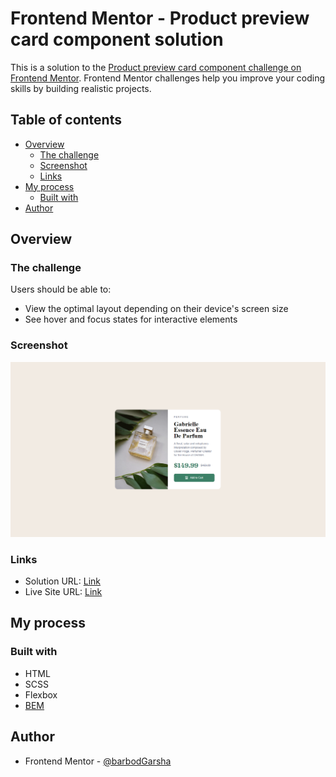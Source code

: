 # Frontend Mentor - Product preview card component solution

This is a solution to the [Product preview card component challenge on Frontend Mentor](https://www.frontendmentor.io/challenges/product-preview-card-component-GO7UmttRfa). Frontend Mentor challenges help you improve your coding skills by building realistic projects. 

## Table of contents

- [Overview](#overview)
  - [The challenge](#the-challenge)
  - [Screenshot](#screenshot)
  - [Links](#links)
- [My process](#my-process)
  - [Built with](#built-with)
- [Author](#author)

## Overview

### The challenge

Users should be able to:

- View the optimal layout depending on their device's screen size
- See hover and focus states for interactive elements

### Screenshot

![](./solution-screenshots/Screenshot.png)

### Links

- Solution URL: [Link](https://github.com/barbodGarsha/product-preview-card-component)
- Live Site URL: [Link](https://barbodgarsha.github.io/product-preview-card-component/)

## My process

### Built with

- HTML
- SCSS
- Flexbox
- [BEM](https://getbem.com)

## Author

- Frontend Mentor - [@barbodGarsha](https://www.frontendmentor.io/profile/barbodGarsha)
